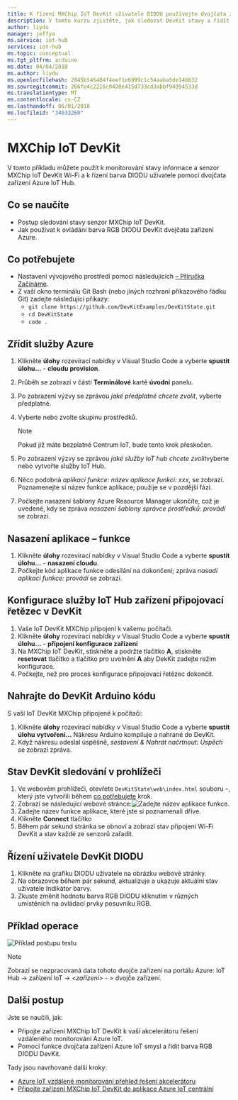```yaml
---
title: K řízení MXChip IoT DevKit uživatele DIODU používejte dvojčata zařízení Azure | Microsoft Docs
description: V tomto kurzu zjistěte, jak sledovat DevKit stavy a řídit uživatele DIODU s dvojčata zařízení Azure IoT Hub.
author: liydu
manager: jeffya
ms.service: iot-hub
services: iot-hub
ms.topic: conceptual
ms.tgt_pltfrm: arduino
ms.date: 04/04/2018
ms.author: liydu
ms.openlocfilehash: 2845b545484f4eef1e6999c1c54aaba5de14b832
ms.sourcegitcommit: 266fe4c2216c0420e415d733cd3abbf94994533d
ms.translationtype: MT
ms.contentlocale: cs-CZ
ms.lasthandoff: 06/01/2018
ms.locfileid: "34633260"
---
```

# <a name="mxchip-iot-devkit"></a>MXChip IoT DevKit

V tomto příkladu můžete použít k monitorování stavy informace a senzor MXChip IoT DevKit Wi-Fi a k řízení barva DIODU uživatele pomocí dvojčata zařízení Azure IoT Hub.

## <a name="what-you-learn"></a>Co se naučíte

- Postup sledování stavy senzor MXChip IoT DevKit.
- Jak používat k ovládání barva RGB DIODU DevKit dvojčata zařízení Azure.

## <a name="what-you-need"></a>Co potřebujete

- Nastavení vývojového prostředí pomocí následujících [– Příručka Začínáme](https://docs.microsoft.com/azure/iot-hub/iot-hub-arduino-iot-devkit-az3166-get-started).
- Z vaší okno terminálu Git Bash (nebo jiných rozhraní příkazového řádku Git) zadejte následující příkazy:
    - `git clone https://github.com/DevKitExamples/DevKitState.git`
    - `cd DevKitState`
    - `code .`

## <a name="provision-azure-services"></a>Zřídit služby Azure

1. Klikněte **úlohy** rozevírací nabídky v Visual Studio Code a vyberte **spustit úlohu...**   -  **cloudu provision**.
2. Průběh se zobrazí v části **Terminálové** kartě **úvodní** panelu.
3. Po zobrazení výzvy se zprávou *jaké předplatné chcete zvolit*, vyberte předplatné.
4. Vyberte nebo zvolte skupinu prostředků. 
 
    > [!NOTE]
    > Pokud již máte bezplatné Centrum IoT, bude tento krok přeskočen.

5. Po zobrazení výzvy se zprávou *jaké služby IoT hub chcete zvolit*vyberte nebo vytvořte služby IoT Hub.
6. Něco podobná *aplikaci funkce: název aplikace funkci: xxx*, se zobrazí. Poznamenejte si název funkce aplikace; použije se v pozdější fázi.
7. Počkejte nasazení šablony Azure Resource Manager ukončíte, což je uvedené, kdy se zpráva *nasazení šablony správce prostředků: provádí* se zobrazí.

## <a name="deploy-function-app"></a>Nasazení aplikace – funkce

1. Klikněte **úlohy** rozevírací nabídky v Visual Studio Code a vyberte **spustit úlohu...**   -  **nasazení cloudu**.
2. Počkejte kód aplikace funkce odesílání na dokončení; zpráva *nasadí aplikaci funkce: provádí* se zobrazí.

## <a name="configure-iot-hub-device-connection-string-in-devkit"></a>Konfigurace služby IoT Hub zařízení připojovací řetězec v DevKit

1. Vaše IoT DevKit MXChip připojení k vašemu počítači.
2. Klikněte **úlohy** rozevírací nabídky v Visual Studio Code a vyberte **spustit úlohu...**   -  **připojení konfigurace zařízení**
3. Na MXChip IoT DevKit, stiskněte a podržte tlačítko **A**, stiskněte **resetovat** tlačítko a tlačítko pro uvolnění **A** aby DekKit zadejte režim konfigurace.
4. Počkejte, než pro proces konfigurace připojovací řetězec dokončit.

## <a name="upload-arduino-code-to-devkit"></a>Nahrajte do DevKit Arduino kódu

S vaší IoT DevKit MXChip připojené k počítači:
1. Klikněte **úlohy** rozevírací nabídky v Visual Studio Code a vyberte **spustit úlohu vytvoření...** Nákresu Arduino kompiluje a nahrané do DevKit.
2. Když nákresu odeslal úspěšně, *sestavení & Nahrát načrtnout: Úspěch* se zobrazí zpráva.

## <a name="monitor-devkit-state-in-browser"></a>Stav DevKit sledování v prohlížeči

1. Ve webovém prohlížeči, otevřete `DevKitState\web\index.html` souboru –, který jste vytvořili během [co potřebujete](#whatyouneed) krok.
2. Zobrazí se následující webové stránce:![Zadejte název aplikace funkce.](media/iot-hub-arduino-iot-devkit-az3166-devkit-state/devkit-state-function-app-name.png)
1. Zadejte název funkce aplikace, které jste si poznamenali dříve.
2. Klikněte **Connect** tlačítko
3. Během pár sekund stránka se obnoví a zobrazí stav připojení Wi-Fi DevKit a stav každé ze senzorů zařadit.

## <a name="control-the-devkits-user-led"></a>Řízení uživatele DevKit DIODU

1. Klikněte na grafiku DIODU uživatele na obrázku webové stránky.
2. Na obrazovce během pár sekund, aktualizuje a ukazuje aktuální stav uživatele Indikátor barvy.
3. Zkuste změnit hodnotu barva RGB DIODU kliknutím v různých umístěních na ovládací prvky posuvníku RGB.

## <a name="example-operation"></a>Příklad operace

![Příklad postupu testu](media/iot-hub-arduino-iot-devkit-az3166-devkit-state/devkit-state.gif)

> [!NOTE]
> Zobrazí se nezpracovaná data tohoto dvojče zařízení na portálu Azure: IoT Hub -\> zařízení IoT -\> *\<zařízení\>*  - \> dvojče zařízení.

## <a name="next-steps"></a>Další postup

Jste se naučili, jak:
- Připojte zařízení MXChip IoT DevKit k vaší akcelerátoru řešení vzdáleného monitorování Azure IoT.
- Pomocí funkce dvojčata zařízení Azure IoT smysl a řídit barva RGB DIODU DevKit.

Tady jsou navrhované další kroky:

* [Azure IoT vzdálené monitorování přehled řešení akcelerátoru](https://docs.microsoft.com/azure/iot-suite/)
* [Připojte zařízení MXChip IoT DevKit do aplikace Azure IoT centrální](https://docs.microsoft.com/microsoft-iot-central/howto-connect-devkit)
